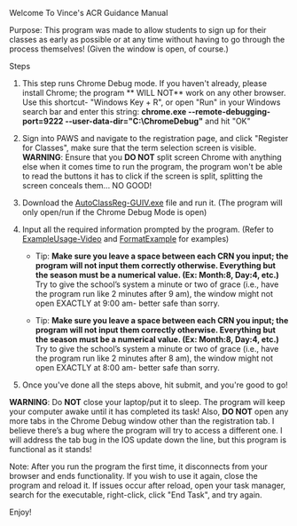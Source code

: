 Welcome To Vince's ACR Guidance Manual

Purpose: This program was made to allow students to sign up for their classes as early as possible or at any time without having to go through the process themselves! (Given the window is open, of course.)

Steps

1. This step runs Chrome Debug mode. If you haven't already, please install Chrome; the program ** WILL NOT** work on any other browser. Use this shortcut- "Windows Key + R", or open "Run" in your Windows search bar and enter this string: **chrome.exe --remote-debugging-port=9222 --user-data-dir="C:\ChromeDebug"** and hit "OK"

2. Sign into PAWS and navigate to the registration page, and click "Register for Classes", make sure that the term selection screen is visible. **WARNING**: Ensure that you **DO NOT** split screen Chrome with anything else when it comes time to run the program, the program won't be able to read the buttons it has to click if the screen is split, splitting the screen conceals them... NO GOOD!
 
3. Download the [AutoClassReg-GUIV.exe](dist/AutoClassReg-GUIV.exe) file and run it. (The program will only open/run if the Chrome Debug Mode is open)

4. Input all the required information prompted by the program. (Refer to [ExampleUsage-Video](ExampleUsage-Video.mkv) and [FormatExample](FormatExample.png) for examples)

   - Tip: **Make sure you leave a space between each CRN you input; the program will not input them correctly otherwise. Everything but the season must be a numerical value. (Ex: Month:8, Day:4, etc.)** Try to give the school’s system a minute or two of grace (i.e., have the program run like 2 minutes after 9 am), the window might not open EXACTLY at 9:00 am- better safe than sorry.

   - Tip: **Make sure you leave a space between each CRN you input; the program will not input them correctly otherwise. Everything but the season must be a numerical value. (Ex: Month:8, Day:4, etc.)** Try to give the school’s system a minute or two of grace (i.e., have the program run like 2 minutes after 8 am), the window might not open EXACTLY at 8:00 am- better safe than sorry.


5. Once you've done all the steps above, hit submit, and you're good to go!

**WARNING**: Do **NOT** close your laptop/put it to sleep. The program will keep your computer awake until it has completed its task! Also, **DO NOT** open any more tabs in the Chrome Debug window other than the registration tab. I believe there’s a bug where the program will try to access a different one. I will address the tab bug in the IOS update down the line, but this program is functional as it stands!

Note: After you run the program the first time, it disconnects from your browser and ends functionality. If you wish to use it again, close the program and reload it. If issues occur after reload, open your task manager, search for the executable, right-click, click "End Task", and try again.

Enjoy!
